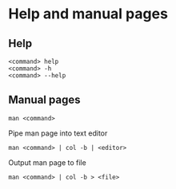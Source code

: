 
# Help and manual pages

## Help

	<command> help
	<command> -h
	<command> --help

## Manual pages

	man <command>

Pipe man page into text editor

	man <command> | col -b | <editor>

Output man page to file

	man <command> | col -b > <file>